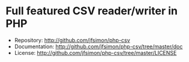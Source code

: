 Full featured CSV reader/writer in PHP
======================================


-  Repository: http://github.com/jfsimon/php-csv
-  Documentation: http://github.com/jfsimon/php-csv/tree/master/doc
-  License: http://github.com/jfsimon/php-csv/tree/master/LICENSE
